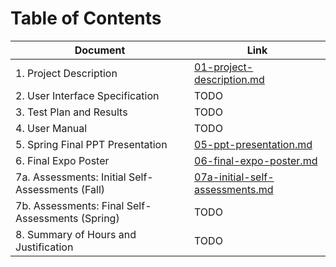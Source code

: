# Table of Contents

| Document | Link |
| -------- | ---- |
|1. Project Description | [01-project-description.md](01-project-description.md) |
|2. User Interface Specification | TODO |
|3. Test Plan and Results | TODO |
|4. User Manual | TODO |
|5. Spring Final PPT Presentation | [05-ppt-presentation.md](05-ppt-presentation.md) |
|6. Final Expo Poster | [06-final-expo-poster.md](06-final-expo-poster.md) |
|7a. Assessments: Initial Self-Assessments (Fall) | [07a-initial-self-assessments.md](07a-initial-self-assessments.md) |
|7b. Assessments: Final Self-Assessments (Spring) | TODO |
|8. Summary of Hours and Justification | TODO |
